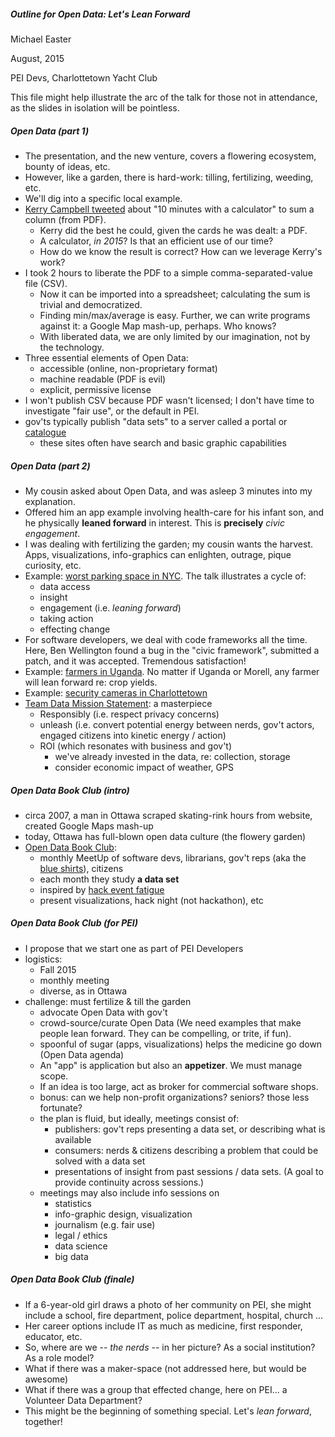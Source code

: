 
##### Outline for Open Data: Let's Lean Forward
Michael Easter

August, 2015

PEI Devs, Charlottetown Yacht Club

This file might help illustrate the arc of the talk for those not in attendance, as the slides in isolation will be pointless.

##### Open Data (part 1)

* The presentation, and the new venture, covers a flowering ecosystem, bounty of ideas, etc.
* However, like a garden, there is hard-work: tilling, fertilizing, weeding, etc.
* We'll dig into a specific local example.
* [Kerry Campbell tweeted](https://twitter.com/kerrywcampbell/status/580384484442394625) about "10 minutes with a calculator" to sum a column (from PDF).
    * Kerry did the best he could, given the cards he was dealt: a PDF.
    * A calculator, *in 2015*? Is that an efficient use of our time?
    * How do we know the result is correct? How can we leverage Kerry's work?
* I took 2 hours to liberate the PDF to a simple comma-separated-value file (CSV).
    * Now it can be imported into a spreadsheet; calculating the sum is trivial and democratized. 
    * Finding min/max/average is easy. Further, we can write programs against it: a Google Map mash-up, perhaps. Who knows?
    * With liberated data, we are only limited by our imagination, not by the technology.
* Three essential elements of Open Data:
    * accessible (online, non-proprietary format)
    * machine readable (PDF is evil)
    * explicit, permissive license
* I won't publish CSV because PDF wasn't licensed; I don't have time to investigate "fair use", or the default in PEI.
* gov'ts typically publish "data sets" to a server called a portal or [catalogue](http://data.ottawa.ca/en/)
    * these sites often have search and basic graphic capabilities

##### Open Data (part 2)

* My cousin asked about Open Data, and was asleep 3 minutes into my explanation.
* Offered him an app example involving health-care for his infant son, and he physically **leaned forward** in interest. This is **precisely** *civic engagement*.
* I was dealing with fertilizing the garden; my cousin wants the harvest. Apps, visualizations, info-graphics can enlighten, outrage, pique curiosity, etc.
* Example: [worst parking space in NYC](https://www.ted.com/talks/ben_wellington_how_we_found_the_worst_place_to_park_in_new_york_city_using_big_data?language=en). The talk illustrates a cycle of:
    * data access
    * insight
    * engagement (i.e. *leaning forward*)
    * taking action
    * effecting change
* For software developers, we deal with code frameworks all the time. Here, Ben Wellington found a bug in the "civic framework", submitted a patch, and it was accepted. Tremendous satisfaction!
* Example: [farmers in Uganda](http://www.theguardian.com/global-development-professionals-network/2015/feb/11/open-data-how-mobile-phones-saved-bananas-from-bacterial-wilt-in-uganda). No matter if Uganda or Morell, any farmer will lean forward re: crop yields.
* Example: [security cameras in Charlottetown](http://ruk.ca/content/charlottetown-cctv-openstreetmap)
* [Team Data Mission Statement](https://www.flickr.com/photos/mgifford/18028243078/in/photolist-tmHe7T-tmzzsE-tmzqhA-ttdFHe-tKErEn-ttcWRx-tDchZT-tKVYoH-tKPBxa-tKuJCh-tteoRs-tt67RA-tKN1Ht-sNE7Pq-tt5ucq-tHjTPj-tvw7Y9-tKm1J3-sNFrKQ-tKnzub-tKNAuX-tt6szd-sNRkHP-tKn7KQ-tKFjPr-tKkpYS-sGgM6B-tKLWoo-tNe64F-sNRUQF-tKLzRm-tvvTeq-tN71Ra-tNdtzp-tMLwK5-sRfLzK-tALCew-tKFAGZ-tHkLNd-ttdzoa-tCNdbS-tmw2Sw-tmDvHg-tmuXBs-tDcvFz-tD6Pvt-tmvBFL-tyJ41h-tD7ikM/): a masterpiece
    * Responsibly (i.e. respect privacy concerns)
    * unleash (i.e. convert potential energy between nerds, gov't actors, engaged citizens into kinetic energy / action)
    * ROI (which resonates with business and gov't)
         * we've already invested in the data, re: collection, storage
         * consider economic impact of weather, GPS

##### Open Data Book Club (intro)

* circa 2007, a man in Ottawa scraped skating-rink hours from website, created Google Maps mash-up
* today, Ottawa has full-blown open data culture (the flowery garden)
* [Open Data Book Club](http://opendatabook.club/):
    * monthly MeetUp of software devs, librarians, gov't reps (aka the [blue shirts](http://ruk.ca/content/man-blue-shirt)), citizens
    * each month they study **a data set**
    * inspired by [hack event fatigue](http://kittmcg.github.io/ODO-CODS15/#/)
    * present visualizations, hack night (not hackathon), etc

##### Open Data Book Club (for PEI)

* I propose that we start one as part of PEI Developers
* logistics:
    * Fall 2015
    * monthly meeting
    * diverse, as in Ottawa
* challenge: must fertilize & till the garden
    * advocate Open Data with gov't
    * crowd-source/curate Open Data (We need examples that make people lean forward. They can be compelling, or trite, if fun). 
    * spoonful of sugar (apps, visualizations) helps the medicine go down (Open Data agenda)
    * An "app" is application but also an **appetizer**. We must manage scope.
    * If an idea is too large, act as broker for commercial software shops.
    * bonus: can we help non-profit organizations? seniors? those less fortunate?
    * the plan is fluid, but ideally, meetings consist of:
        * publishers: gov't reps presenting a data set, or describing what is available
        * consumers: nerds & citizens describing a problem that could be solved with a data set
        * presentations of insight from past sessions / data sets. (A goal to provide continuity across sessions.)
    * meetings may also include info sessions on
        * statistics
        * info-graphic design, visualization
        * journalism (e.g. fair use)
        * legal / ethics
        * data science
        * big data

##### Open Data Book Club (finale)

* If a 6-year-old girl draws a photo of her community on PEI, she might include a school, fire department, police department, hospital, church ...
* Her career options include IT as much as medicine, first responder, educator, etc.
* So, where are we -- *the nerds* -- in her picture? As a social institution? As a role model?
* What if there was a maker-space (not addressed here, but would be awesome)
* What if there was a group that effected change, here on PEI... a Volunteer Data Department?
* This might be the beginning of something special. Let's *lean forward*, together!


